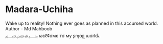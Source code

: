 # Madara-Uchiha
Wake up to reality! Nothing ever goes as planned in this accursed world.
<br>
Author - Md Mahboob
<br>
﷽
ωєℓ¢σмє тσ му ʂɱαʅʅ ɯσɾlԃ.